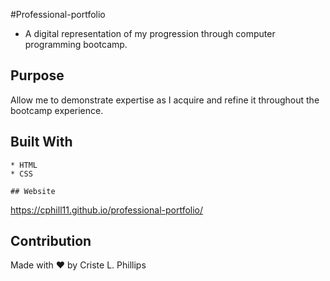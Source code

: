 #Professional-portfolio
  * A digital representation of my progression through computer programming bootcamp.

  ## Purpose
  Allow me to demonstrate expertise as I acquire and refine it throughout the bootcamp experience.
  
  ## Built With
    * HTML
    * CSS

	## Website
  https://cphill11.github.io/professional-portfolio/
	
  ## Contribution
  Made with ❤️ by Criste L. Phillips
